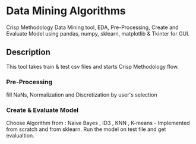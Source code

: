 # Data Mining Algorithms
Crisp Methodology Data Mining tool, EDA, Pre-Processing, Create and Evaluate Model using pandas, numpy, sklearn, matplotlib & Tkinter for GUI.

## Description

This tool takes train & test csv files and starts Crisp Methodology flow.

### Pre-Processing
fill NaNs, Normalization and Discretization by user's selection

### Create & Evaluate Model
Choose Algorithm from : Naive Bayes , ID3 , KNN , K-means - Implemented from scratch and from sklearn.
Run the model on test file and get evalualtion.




